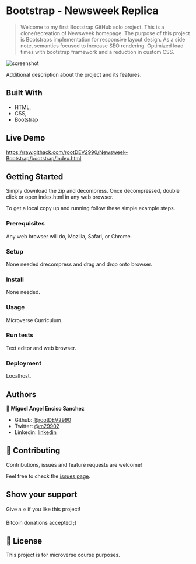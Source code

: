 # Bootstrap - Newsweek Replica

>  Welcome to my first Bootstrap GitHub solo project. This is a clone/recreation of Newsweek homepage. The purpose of this project is Bootstraps implementation for responsive layout design. As a side note, semantics focused to increase SEO rendering. Optimized load times with bootstrap framework and a reduction in custom CSS.

![screenshot](./img/app_screenshot.png)

Additional description about the project and its features.

## Built With

- HTML,
- CSS,
- Bootstrap

## Live Demo

https://raw.githack.com/rootDEV2990/Newsweek-Bootstrap/bootstrap/index.html

## Getting Started

Simply download the zip and decompress. Once decompressed, double click or open index.html in any web browser. 


To get a local copy up and running follow these simple example steps.

### Prerequisites

Any web browser will do, Mozilla, Safari, or Chrome. 

### Setup

None needed drecompress and drag and drop onto browser. 

### Install

None needed. 

### Usage

Microverse Curriculum. 

### Run tests

Text editor and web browser.

### Deployment

Localhost. 



## Authors

👤 **Miguel Angel Enciso Sanchez**

- Github: [@rootDEV2990](https://github.com/rootDEV2990)
- Twitter: [@m29902](https://twitter.com/m29902)
- Linkedin: [linkedin](https://www.linkedin.com/in/miguel-enciso-6474741a1/)

## 🤝 Contributing

Contributions, issues and feature requests are welcome!

Feel free to check the [issues page](issues/).

## Show your support

Give a ⭐️ if you like this project!

Bitcoin donations accepted ;)

 
## 📝 License

This project is for microverse course purposes.